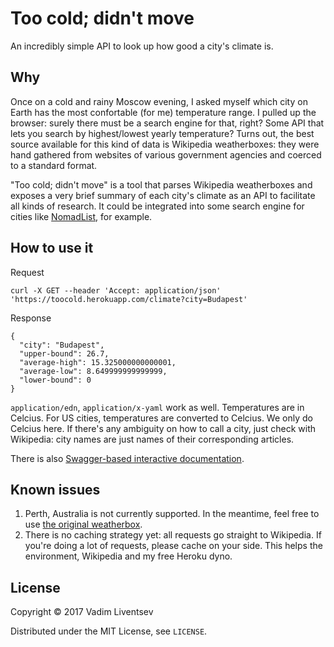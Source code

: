 # Too cold; didn't move

An incredibly simple API to look up how good a city's climate is.

## Why

Once on a cold and rainy Moscow evening, I asked myself which city on Earth has the most confortable (for me) temperature range. I pulled up the browser: surely there must be a search engine for that, right? Some API that lets you search by highest/lowest yearly temperature? Turns out, the best source available for this kind of data is Wikipedia weatherboxes: they were hand gathered from websites of various government agencies and coerced to a standard format. 

"Too cold; didn't move" is a tool that parses Wikipedia weatherboxes and exposes a very brief summary of each city's climate as an API to facilitate all kinds of research. It could be integrated into some search engine for cities like [NomadList](https://nomadlist.com/), for example.

## How to use it

Request

```
curl -X GET --header 'Accept: application/json' 'https://toocold.herokuapp.com/climate?city=Budapest'
```

Response

```
{
  "city": "Budapest",
  "upper-bound": 26.7,
  "average-high": 15.325000000000001,
  "average-low": 8.649999999999999,
  "lower-bound": 0
}
```

`application/edn`, `application/x-yaml` work as well. Temperatures are in Celcius. For US cities, temperatures are converted to Celcius. We only do Celcius here. If there's any ambiguity on how to call a city, just check with Wikipedia: city names are just names of their corresponding articles.

There is also [Swagger-based interactive documentation](https://toocold.herokuapp.com/).

## Known issues

1. Perth, Australia is not currently supported. In the meantime, feel free to use [the original weatherbox](https://en.wikipedia.org/wiki/Perth#Climate).
2. There is no caching strategy yet: all requests go straight to Wikipedia. If you're doing a lot of requests, please cache on your side. This helps the environment, Wikipedia and my free Heroku dyno.

## License

Copyright © 2017 Vadim Liventsev

Distributed under the MIT License, see `LICENSE`.
